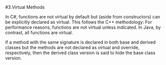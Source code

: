 #3.Virtual Methods

In C#, functions are not virtual by default but (aside from constructors) can be explicitly declared
as virtual. This follows the C++ methodology: For performance reasons, functions are not virtual unless
indicated. In Java, by contrast, all functions are virtual.

If a method with the same signature is declared in both base and derived classes but the methods are not declared
as virtual and override, respectively, then the derived class version is said to hide the base class version.
